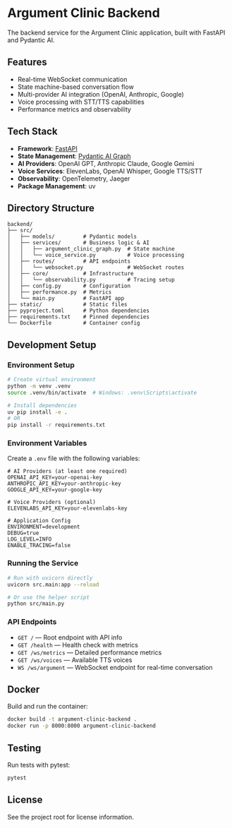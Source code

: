 # Argument Clinic Backend

The backend service for the Argument Clinic application, built with FastAPI and Pydantic AI.

## Features

- Real-time WebSocket communication
- State machine-based conversation flow
- Multi-provider AI integration (OpenAI, Anthropic, Google)
- Voice processing with STT/TTS capabilities
- Performance metrics and observability

## Tech Stack

- **Framework**: [FastAPI](https://fastapi.tiangolo.com/)
- **State Management**: [Pydantic AI Graph](https://github.com/pydantic/pydantic-ai)
- **AI Providers**: OpenAI GPT, Anthropic Claude, Google Gemini
- **Voice Services**: ElevenLabs, OpenAI Whisper, Google TTS/STT
- **Observability**: OpenTelemetry, Jaeger
- **Package Management**: uv

## Directory Structure

```
backend/
├── src/
│   ├── models/         # Pydantic models
│   ├── services/       # Business logic & AI
│   │   ├── argument_clinic_graph.py  # State machine
│   │   └── voice_service.py          # Voice processing
│   ├── routes/         # API endpoints
│   │   └── websocket.py              # WebSocket routes
│   ├── core/           # Infrastructure
│   │   └── observability.py          # Tracing setup
│   ├── config.py       # Configuration
│   ├── performance.py  # Metrics
│   └── main.py         # FastAPI app
├── static/             # Static files
├── pyproject.toml      # Python dependencies
├── requirements.txt    # Pinned dependencies
└── Dockerfile          # Container config
```

## Development Setup

### Environment Setup

```bash
# Create virtual environment
python -m venv .venv
source .venv/bin/activate  # Windows: .venv\Scripts\activate

# Install dependencies
uv pip install -e .
# OR
pip install -r requirements.txt
```

### Environment Variables

Create a `.env` file with the following variables:

```
# AI Providers (at least one required)
OPENAI_API_KEY=your-openai-key
ANTHROPIC_API_KEY=your-anthropic-key
GOOGLE_API_KEY=your-google-key

# Voice Providers (optional)
ELEVENLABS_API_KEY=your-elevenlabs-key

# Application Config
ENVIRONMENT=development
DEBUG=true
LOG_LEVEL=INFO
ENABLE_TRACING=false
```

### Running the Service

```bash
# Run with uvicorn directly
uvicorn src.main:app --reload

# Or use the helper script
python src/main.py
```

### API Endpoints

- `GET /` — Root endpoint with API info
- `GET /health` — Health check with metrics
- `GET /ws/metrics` — Detailed performance metrics
- `GET /ws/voices` — Available TTS voices
- `WS /ws/argument` — WebSocket endpoint for real-time conversation

## Docker

Build and run the container:

```bash
docker build -t argument-clinic-backend .
docker run -p 8000:8000 argument-clinic-backend
```

## Testing

Run tests with pytest:

```bash
pytest
```

## License

See the project root for license information. 
